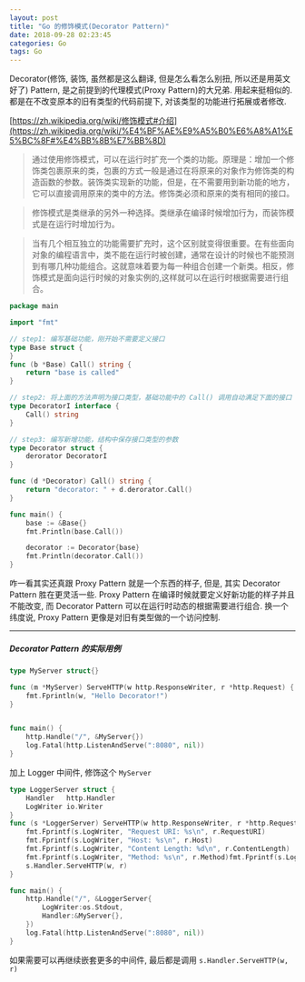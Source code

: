 ```yaml
---
layout: post
title: "Go 的修饰模式(Decorator Pattern)"
date: 2018-09-28 02:23:45
categories: Go
tags: Go
---
```


<!--more-->

Decorator(修饰, 装饰, 虽然都是这么翻译, 但是怎么看怎么别扭, 所以还是用英文好了) Pattern, 是之前提到的代理模式(Proxy Pattern)的大兄弟. 用起来挺相似的. 都是在不改变原本的旧有类型的代码前提下, 对该类型的功能进行拓展或者修改.

[https://zh.wikipedia.org/wiki/修饰模式#介绍](https://zh.wikipedia.org/wiki/%E4%BF%AE%E9%A5%B0%E6%A8%A1%E5%BC%8F#%E4%BB%8B%E7%BB%8D)
> 通过使用修饰模式，可以在运行时扩充一个类的功能。原理是：增加一个修饰类包裹原来的类，包裹的方式一般是通过在将原来的对象作为修饰类的构造函数的参数。装饰类实现新的功能，但是，在不需要用到新功能的地方，它可以直接调用原来的类中的方法。修饰类必须和原来的类有相同的接口。

> 修饰模式是类继承的另外一种选择。类继承在编译时候增加行为，而装饰模式是在运行时增加行为。

> 当有几个相互独立的功能需要扩充时，这个区别就变得很重要。在有些面向对象的编程语言中，类不能在运行时被创建，通常在设计的时候也不能预测到有哪几种功能组合。这就意味着要为每一种组合创建一个新类。相反，修饰模式是面向运行时候的对象实例的,这样就可以在运行时根据需要进行组合。

```go
package main

import "fmt"

// step1: 编写基础功能，刚开始不需要定义接口
type Base struct {
}
func (b *Base) Call() string {
	return "base is called"
}

// step2: 将上面的方法声明为接口类型，基础功能中的 Call() 调用自动满足下面的接口
type DecoratorI interface {
	Call() string
}

// step3: 编写新增功能，结构中保存接口类型的参数
type Decorator struct {
	derorator DecoratorI
}

func (d *Decorator) Call() string {
	return "decorator: " + d.derorator.Call()
}

func main() {
	base := &Base{}
	fmt.Println(base.Call())

	decorator := Decorator{base}
	fmt.Println(decorator.Call())
}
```

咋一看其实还真跟 Proxy Pattern 就是一个东西的样子, 但是, 其实 Decorator Pattern 胜在更灵活一些. Proxy Pattern 在编译时候就要定义好新功能的样子并且不能改变, 而 Decorator Pattern 可以在运行时动态的根据需要进行组合. 换一个纬度说, Proxy Pattern 更像是对旧有类型做的一个访问控制.

-------------

##### Decorator Pattern 的实际用例

```go
type MyServer struct{}

func (m *MyServer) ServeHTTP(w http.ResponseWriter, r *http.Request) {
	fmt.Fprintln(w, "Hello Decorator!")
}


func main() {
	http.Handle("/", &MyServer{})
	log.Fatal(http.ListenAndServe(":8080", nil))
}
```

加上 Logger 中间件, 修饰这个 `MyServer`

```go
type LoggerServer struct {
	Handler   http.Handler
	LogWriter io.Writer
}
func (s *LoggerServer) ServeHTTP(w http.ResponseWriter, r *http.Request) {
	fmt.Fprintf(s.LogWriter, "Request URI: %s\n", r.RequestURI)
	fmt.Fprintf(s.LogWriter, "Host: %s\n", r.Host)
	fmt.Fprintf(s.LogWriter, "Content Length: %d\n", r.ContentLength)
	fmt.Fprintf(s.LogWriter, "Method: %s\n", r.Method)fmt.Fprintf(s.LogWriter, "--------------------------------\n")
	s.Handler.ServeHTTP(w, r)
}

func main() {
	http.Handle("/", &LoggerServer{
		LogWriter:os.Stdout,
		Handler:&MyServer{},
	})
	log.Fatal(http.ListenAndServe(":8080", nil))
}
```

如果需要可以再继续嵌套更多的中间件, 最后都是调用 `s.Handler.ServeHTTP(w, r)`